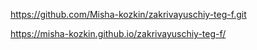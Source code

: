 https://github.com/Misha-kozkin/zakrivayuschiy-teg-f.git

https://misha-kozkin.github.io/zakrivayuschiy-teg-f/
